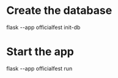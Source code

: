 # Create the database
flask --app officialfest init-db

# Start the app
flask --app officialfest run
